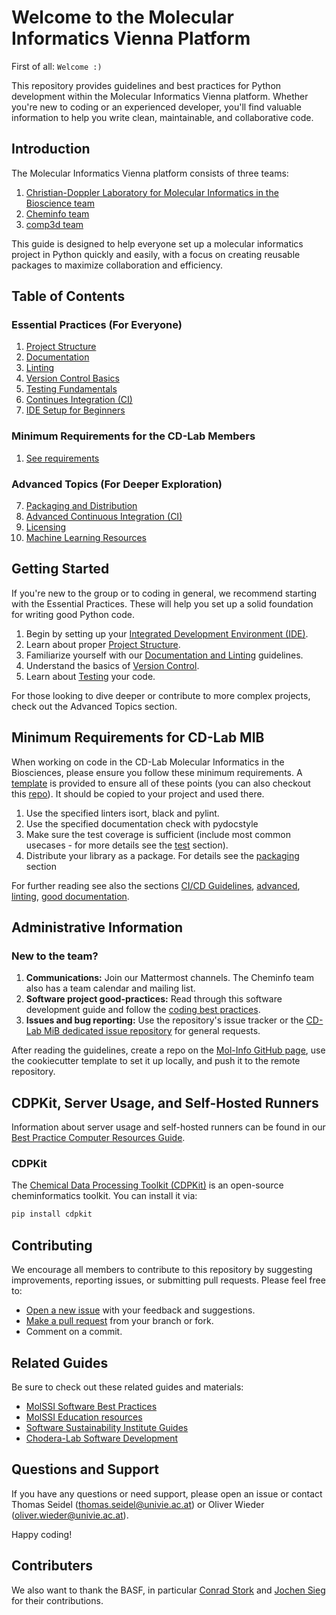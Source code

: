 # Welcome to the Molecular Informatics Vienna Platform

First of all: `Welcome :)`

This repository provides guidelines and best practices for Python development within the Molecular Informatics Vienna platform. Whether you're new to coding or an experienced developer, you'll find valuable information to help you write clean, maintainable, and collaborative code.

## Introduction

The Molecular Informatics Vienna platform consists of three teams:
1. [Christian-Doppler Laboratory for Molecular Informatics in the Bioscience team](https://cdlab-mib.univie.ac.at/)
2. [Cheminfo team](https://cheminfo.univie.ac.at/home/)
3. [comp3d team](https://comp3d.univie.ac.at/)

This guide is designed to help everyone set up a molecular informatics project in Python quickly and easily, with a focus on creating reusable packages to maximize collaboration and efficiency.

## Table of Contents

### Essential Practices (For Everyone)
1. [Project Structure](./PROJECT_STRUCTURE.md)
2. [Documentation](./DOCUMENTATION.md)
3. [Linting](./LINTING.md)
4. [Version Control Basics](./VERSION_CONTROL.md)
5. [Testing Fundamentals](./TEST)
6. [Continues Integration (CI)](./CI.md)
7. [IDE Setup for Beginners](./IDE.md)

### Minimum Requirements for the CD-Lab Members 
1. [See requirements](#minimum-requirements-for-cd-lab-mib)

### Advanced Topics (For Deeper Exploration)
7. [Packaging and Distribution](./PACKAGING.md)
8. [Advanced Continuous Integration (CI)](./ADVANCED_CI_CD.md)
9. [Licensing](./LICENCING.md)
10. [Machine Learning Resources](./ML.md)

## Getting Started

If you're new to the group or to coding in general, we recommend starting with the Essential Practices. These will help you set up a solid foundation for writing good Python code.

1. Begin by setting up your [Integrated Development Environment (IDE)](./IDE.md).
2. Learn about proper [Project Structure](./PROJECT_STRUCTURE.md).
3. Familiarize yourself with our [Documentation and Linting](./DOCUMENTATION.md) guidelines.
4. Understand the basics of [Version Control](./VERSION_CONTROL.md).
5. Learn about [Testing](./TEST.md) your code.

For those looking to dive deeper or contribute to more complex projects, check out the Advanced Topics section.

## Minimum Requirements for CD-Lab MIB

When working on code in the CD-Lab Molecular Informatics in the Biosciences, please ensure you follow these minimum requirements. A [template](https://github.com/basf/cheminformatics_ci_cd_template) is provided to ensure all of these points (you can also checkout this [repo](https://github.com/choderalab/openmmtools?tab=readme-ov-file)). It should be copied to your project and used there.

1. Use the specified linters isort, black and pylint.
2. Use the specified documentation check with pydocstyle
3. Make sure the test coverage is sufficient (include most common usecases - for more details see the [test](.TEST.md) section).
5. Distribute your library as a package. For details see the [packaging](./PACKAGING.md) section

For further reading see also the sections [CI/CD Guidelines](./CI.md), [advanced](./ADVANCED_CI_CD.md), [linting](./LINTING.md), [good documentation](./DOCUMENTATION.md).

## Administrative Information

### New to the team?

1. **Communications:** Join our Mattermost channels. The Cheminfo team also has a team calendar and mailing list.
2. **Software project good-practices:** Read through this software development guide and follow the [coding best practices](./README.md).
3. **Issues and bug reporting:** Use the repository's issue tracker or the [CD-Lab MiB dedicated issue repository](https://github.com/molinfo-vienna/cd_mib_open_issues) for general requests.

After reading the guidelines, create a repo on the [Mol-Info GitHub page](https://github.com/organizations/molinfo-vienna/repositories/new), use the cookiecutter template to set it up locally, and push it to the remote repository.

## CDPKit, Server Usage, and Self-Hosted Runners

Information about server usage and self-hosted runners can be found in our [Best Practice Computer Resources Guide](https://wiki.univie.ac.at/display/ChemInfo/Best+Pracitice+Computer+Resources+Guide).

### CDPKit

The [Chemical Data Processing Toolkit (CDPKit)](https://github.com/molinfo-vienna/CDPKit) is an open-source cheminformatics toolkit. You can install it via:

```bash
pip install cdpkit
```

## Contributing

We encourage all members to contribute to this repository by suggesting improvements, reporting issues, or submitting pull requests. Please feel free to:

- [Open a new issue](https://github.com/molinfo-vienna/software-development/issues/new) with your feedback and suggestions.
- [Make a pull request](https://github.com/molinfo-vienna/software-development/compare) from your branch or fork.
- Comment on a commit.

## Related Guides

Be sure to check out these related guides and materials:
- [MolSSI Software Best Practices](https://molssi.org/education/best-practices/)
- [MolSSI Education resources](https://molssi-education.github.io/resources.html)
- [Software Sustainability Institute Guides](https://software.ac.uk/resources/guides)
- [Chodera-Lab Software Development](https://github.com/choderalab/software-development/blob/master/README.md)

## Questions and Support

If you have any questions or need support, please open an issue or contact Thomas Seidel (thomas.seidel@univie.ac.at) or Oliver Wieder (oliver.wieder@univie.ac.at).

Happy coding!

## Contributers

We also want to thank the BASF, in particular [Conrad Stork](https://github.com/conrad-stork-basf) and [Jochen Sieg](https://github.com/JochenSiegWork) for their contributions.
